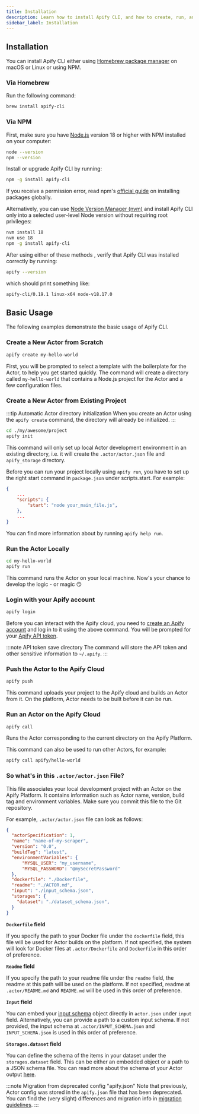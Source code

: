 ```yaml
---
title: Installation
description: Learn how to install Apify CLI, and how to create, run, and manage Actors through it.
sidebar_label: Installation
---
```


## Installation

You can install Apify CLI either using [Homebrew package manager](https://brew.sh) on macOS or Linux or using NPM.

### Via Homebrew

Run the following command:

```bash showLineNumbers
brew install apify-cli
```

### Via NPM

First, make sure you have [Node.js](https://nodejs.org) version 18 or higher with NPM installed on your computer:

```bash showLineNumbers
node --version
npm --version
```

Install or upgrade Apify CLI by running:

```bash showLineNumbers
npm -g install apify-cli
```

If you receive a permission error, read npm's [official guide](https://docs.npmjs.com/resolving-eacces-permissions-errors-when-installing-packages-globally) on installing packages globally.

Alternatively, you can use [Node Version Manager (nvm)](https://github.com/nvm-sh/nvm) and install Apify CLI only into a selected user-level Node version without requiring root privileges:

```bash showLineNumbers
nvm install 18
nvm use 18
npm -g install apify-cli
```

After using either of these methods , verify that Apify CLI was installed correctly by running:

```bash showLineNumbers
apify --version
```

which should print something like:

```bash showLineNumbers
apify-cli/0.19.1 linux-x64 node-v18.17.0
```

## Basic Usage

The following examples demonstrate the basic usage of Apify CLI.

### Create a New Actor from Scratch

```bash showLineNumbers
apify create my-hello-world
```

First, you will be prompted to select a template with the boilerplate for the Actor, to help you get started quickly.
The command will create a directory called `my-hello-world` that contains a Node.js project
for the Actor and a few configuration files.

### Create a New Actor from Existing Project

:::tip Automatic Actor directory initialization
When you create an Actor using the `apify create` command, the directory will already be initialized.
:::

```bash showLineNumbers
cd ./my/awesome/project
apify init
```

This command will only set up local Actor development environment in an existing directory,
i.e. it will create the `.actor/actor.json` file and `apify_storage` directory.

Before you can run your project locally using `apify run`, you have to set up the right start command in `package.json` under scripts.start. For example:

```json showLineNumbers
{
    ...
    "scripts": {
        "start": "node your_main_file.js",
    },
    ...
}
```

You can find more information about by running `apify help run`.

### Run the Actor Locally

```bash showLineNumbers
cd my-hello-world
apify run
```

This command runs the Actor on your local machine.
Now's your chance to develop the logic - or magic :smirk:

### Login with your Apify account

```bash showLineNumbers
apify login
```

Before you can interact with the Apify cloud, you need to [create an Apify account](https://console.apify.com/)
and log in to it using the above command. You will be prompted for
your [Apify API token](https://console.apify.com/account#/integrations).

:::note API token save directory
The command will store the API token and other sensitive information to `~/.apify`.
:::

### Push the Actor to the Apify Cloud

```bash showLineNumbers
apify push
```

This command uploads your project to the Apify cloud and builds an Actor from it. On the platform, Actor needs to be built before it can be run.

### Run an Actor on the Apify Cloud

```bash showLineNumbers
apify call
```

Runs the Actor corresponding to the current directory on the Apify Platform.

This command can also be used to run other Actors, for example:

```bash showLineNumbers
apify call apify/hello-world
```

### So what's in this `.actor/actor.json` File?

This file associates your local development project with an Actor on the Apify Platform.
It contains information such as Actor name, version, build tag and environment variables.
Make sure you commit this file to the Git repository.

For example, `.actor/actor.json` file can look as follows:

```json showLineNumbers
{
  "actorSpecification": 1,
  "name": "name-of-my-scraper",
  "version": "0.0",
  "buildTag": "latest",
  "environmentVariables": {
      "MYSQL_USER": "my_username",
      "MYSQL_PASSWORD": "@mySecretPassword"
  },
  "dockerfile": "./Dockerfile",
  "readme": "./ACTOR.md",
  "input": "./input_schema.json",
  "storages": {
    "dataset": "./dataset_schema.json",
  }
}
```

**`Dockerfile` field**

If you specify the path to your Docker file under the `dockerfile` field, this file will be used for Actor builds on the platform. If not specified, the system will look for Docker files at `.actor/Dockerfile` and `Dockerfile` in this order of preference.

**`Readme` field**

If you specify the path to your readme file under the `readme` field, the readme at this path will be used on the platform. If not specified, readme at `.actor/README.md` and `README.md` will be used in this order of preference.

**`Input` field**

You can embed your [input schema](https://docs.apify.com/actors/development/input-schema#specification-version-1) object directly in `actor.json` under `input` field. Alternatively, you can provide a path to a custom input schema. If not provided, the input schema at `.actor/INPUT_SCHEMA.json` and `INPUT_SCHEMA.json` is used in this order of preference.

**`Storages.dataset` field**

You can define the schema of the items in your dataset under the `storages.dataset` field. This can be either an embedded object or a path to a JSON schema file. You can read more about the schema of your Actor output [here](https://docs.apify.com/actors/development/output-schema#specification-version-1).

:::note Migration from deprecated config "apify.json"
Note that previously, Actor config was stored in the `apify.json` file that has been deprecated. You can find the (very slight) differences and migration info in [migration guidelines](https://github.com/apify/apify-cli/blob/master/MIGRATIONS.md).
:::
